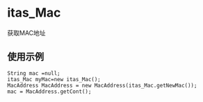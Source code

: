 # itas_Mac

 获取MAC地址

## 使用示例
```             
String mac =null;                           
itas_Mac myMac=new itas_Mac();
MacAddress MacAddress = new MacAddress(itas_Mac.getNewMac());
mac = MacAddress.getCont();
```
